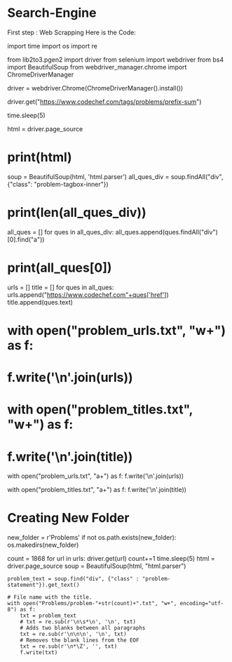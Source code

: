 # Search-Engine
First step : Web Scrapping
Here is the Code: 

import time
import os
import re

from lib2to3.pgen2 import driver
from selenium import webdriver
from bs4 import BeautifulSoup
from webdriver_manager.chrome import ChromeDriverManager


driver = webdriver.Chrome(ChromeDriverManager().install())

driver.get("https://www.codechef.com/tags/problems/prefix-sum")

time.sleep(5)

html = driver.page_source
# print(html)

soup = BeautifulSoup(html, 'html.parser')
all_ques_div = soup.findAll("div", {"class": "problem-tagbox-inner"})

# print(len(all_ques_div))

all_ques = []
for ques in all_ques_div:
    all_ques.append(ques.findAll("div")[0].find("a"))

# print(all_ques[0])

urls = []
title = []
for ques in all_ques:
    urls.append("https://www.codechef.com"+ques['href'])
    title.append(ques.text)

# with open("problem_urls.txt", "w+") as f:
#     f.write('\n'.join(urls))

# with open("problem_titles.txt", "w+") as f:
#     f.write('\n'.join(title))

with open("problem_urls.txt", "a+") as f:
    f.write('\n'.join(urls))

with open("problem_titles.txt", "a+") as f:
    f.write('\n'.join(title))



# Creating New Folder

new_folder = r'Problems'
if not os.path.exists(new_folder):
    os.makedirs(new_folder)

count = 1868
for url in urls:
    driver.get(url)
    count+=1
    time.sleep(5)
    html = driver.page_source
    soup = BeautifulSoup(html, "html.parser")

    problem_text = soup.find("div", {"class" : "problem-statement"}).get_text()

    # File name with the title.
    with open("Problems/problem-"+str(count)+".txt", "w+", encoding="utf-8") as f:
        txt = problem_text
        # txt = re.sub(r'\n\s*\n', '\n', txt)
        # Adds two blanks between all paragraphs
        txt = re.sub(r'\n\n\n', '\n', txt)
        # Removes the blank lines from the EOF
        txt = re.sub(r'\n*\Z', '', txt)
        f.write(txt)
